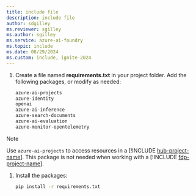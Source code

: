 ```yaml
---
title: include file
description: include file
author: sdgilley
ms.reviewer: sgilley
ms.author: sgilley
ms.service: azure-ai-foundry
ms.topic: include
ms.date: 08/29/2024
ms.custom: include, ignite-2024
---
```


1. Create a file named **requirements.txt** in your project folder. Add the following packages, or modify as needed:

    ```txt
    azure-ai-projects 
    azure-identity 
    openai 
    azure-ai-inference 
    azure-search-documents 
    azure-ai-evaluation 
    azure-monitor-opentelemetry
    ```

> [!NOTE]
> Use `azure-ai-projects` to access resources in a [!INCLUDE [hub-project-name](../../includes/hub-project-name.md)].  This package is not needed when working with a [!INCLUDE [fdp-project-name](../../includes/fdp-project-name.md)].

1. Install the packages:

    ```bash
    pip install -r requirements.txt
    ```
